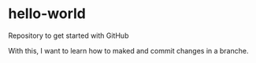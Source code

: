 # hello-world
Repository to get started with GitHub

With this, I want to learn how to maked and commit changes in  a branche.
